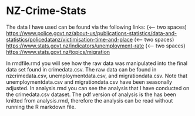 # NZ-Crime-Stats

The data I have used can be found via the following links: (<-- two spaces)
https://www.police.govt.nz/about-us/publications-statistics/data-and-statistics/policedatanz/victimisation-time-and-place (<-- two spaces)
https://www.stats.govt.nz/indicators/unemployment-rate (<-- two spaces)
https://www.stats.govt.nz/topics/migration

In rmdfile.rmd you will see how the raw data was manipulated into the final data set found in crimedata.csv. The raw data 
can be found in nzcrimedata.csv, unemploymentdata.csv, and migrationdata.csv. Note that unemploymentdata.csv and
migrationdata.csv have been seasonally adjusted. In analysis.rmd you can see the analysis that I have conducted on the 
crimedata.csv dataset. The pdf version of analysis is the has been knitted from analysis.rmd, therefore the analysis can 
be read without running the R markdown file.

